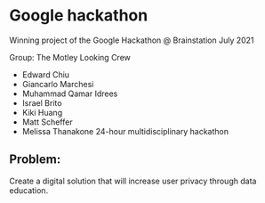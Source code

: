 # Google hackathon
Winning project of the Google Hackathon @ Brainstation July 2021

Group: The Motley Looking Crew

- Edward Chiu
- Giancarlo Marchesi
- Muhammad Qamar Idrees
- Israel Brito
- Kiki Huang
- Matt Scheffer
- Melissa Thanakone
24-hour multidisciplinary hackathon 

## Problem: 
Create a digital solution that will increase user privacy through data
education.

